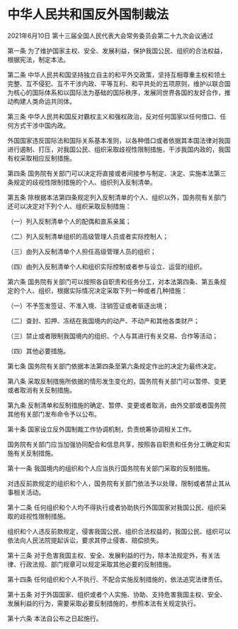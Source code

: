 # 中华人民共和国反外国制裁法

2021年6月10日 第十三届全国人民代表大会常务委员会第二十九次会议通过



第一条 为了维护国家主权、安全、发展利益，保护我国公民、组织的合法权益，根据宪法，制定本法。

第二条 中华人民共和国坚持独立自主的和平外交政策，坚持互相尊重主权和领土完整、互不侵犯、互不干涉内政、平等互利、和平共处的五项原则，维护以联合国为核心的国际体系和以国际法为基础的国际秩序，发展同世界各国的友好合作，推动构建人类命运共同体。

第三条 中华人民共和国反对霸权主义和强权政治，反对任何国家以任何借口、任何方式干涉中国内政。

外国国家违反国际法和国际关系基本准则，以各种借口或者依据其本国法律对我国进行遏制、打压，对我国公民、组织采取歧视性限制措施，干涉我国内政的，我国有权采取相应反制措施。

第四条 国务院有关部门可以决定将直接或者间接参与制定、决定、实施本法第三条规定的歧视性限制措施的个人、组织列入反制清单。

第五条 除根据本法第四条规定列入反制清单的个人、组织以外，国务院有关部门还可以决定对下列个人、组织采取反制措施：

（一）列入反制清单个人的配偶和直系亲属；

（二）列入反制清单组织的高级管理人员或者实际控制人；

（三）由列入反制清单个人担任高级管理人员的组织；

（四）由列入反制清单个人和组织实际控制或者参与设立、运营的组织。

第六条 国务院有关部门可以按照各自职责和任务分工，对本法第四条、第五条规定的个人、组织，根据实际情况决定采取下列一种或者几种措施：

（一）不予签发签证、不准入境、注销签证或者驱逐出境；

（二）查封、扣押、冻结在我国境内的动产、不动产和其他各类财产；

（三）禁止或者限制我国境内的组织、个人与其进行有关交易、合作等活动；

（四）其他必要措施。

第七条 国务院有关部门依据本法第四条至第六条规定作出的决定为最终决定。

第八条 采取反制措施所依据的情形发生变化的，国务院有关部门可以暂停、变更或者取消有关反制措施。

第九条 反制清单和反制措施的确定、暂停、变更或者取消，由外交部或者国务院其他有关部门发布命令予以公布。

第十条 国家设立反外国制裁工作协调机制，负责统筹协调相关工作。

国务院有关部门应当加强协同配合和信息共享，按照各自职责和任务分工确定和实施有关反制措施。

第十一条 我国境内的组织和个人应当执行国务院有关部门采取的反制措施。

对违反前款规定的组织和个人，国务院有关部门依法予以处理，限制或者禁止其从事相关活动。

第十二条 任何组织和个人均不得执行或者协助执行外国国家对我国公民、组织采取的歧视性限制措施。

组织和个人违反前款规定，侵害我国公民、组织合法权益的，我国公民、组织可以依法向人民法院提起诉讼，要求其停止侵害、赔偿损失。

第十三条 对于危害我国主权、安全、发展利益的行为，除本法规定外，有关法律、行政法规、部门规章可以规定采取其他必要的反制措施。

第十四条 任何组织和个人不执行、不配合实施反制措施的，依法追究法律责任。

第十五条 对于外国国家、组织或者个人实施、协助、支持危害我国主权、安全、发展利益的行为，需要采取必要反制措施的，参照本法有关规定执行。

第十六条 本法自公布之日起施行。